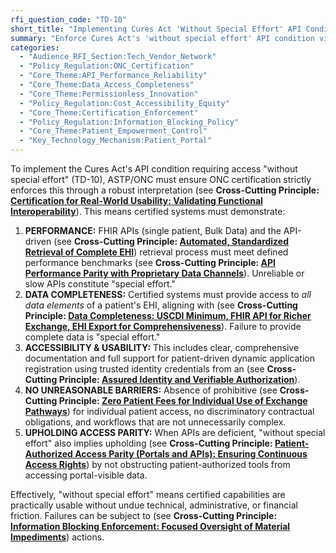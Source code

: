 ```yaml
---
rfi_question_code: "TD-10"
short_title: "Implementing Cures Act 'Without Special Effort' API Condition"
summary: "Enforce Cures Act's 'without special effort' API condition via robust ONC cert: demand API/EHI Export PERFORMANCE, DATA COMPLETENESS, USABILITY (docs, patient app reg), NO UNREASONABLE BARRIERS (fees, contracts), and UPHOLD PATIENT ACCESS PARITY (Portals/APIs). #CuresAct #API #Interoperability"
categories:
  - "Audience_RFI_Section:Tech_Vendor_Network"
  - "Policy_Regulation:ONC_Certification"
  - "Core_Theme:API_Performance_Reliability"
  - "Core_Theme:Data_Access_Completeness"
  - "Core_Theme:Permissionless_Innovation"
  - "Policy_Regulation:Cost_Accessibility_Equity"
  - "Core_Theme:Certification_Enforcement"
  - "Policy_Regulation:Information_Blocking_Policy"
  - "Core_Theme:Patient_Empowerment_Control"
  - "Key_Technology_Mechanism:Patient_Portal"
---
```

To implement the Cures Act's API condition requiring access "without special effort" (TD-10), ASTP/ONC must ensure ONC certification strictly enforces this through a robust interpretation (see **Cross-Cutting Principle: [Certification for Real-World Usability: Validating Functional Interoperability](#CERTIFICATION_FOR_REAL_WORLD_USABILITY)**). This means certified systems must demonstrate:

1.  **PERFORMANCE:** FHIR APIs (single patient, Bulk Data) and the API-driven (see **Cross-Cutting Principle: [Automated, Standardized Retrieval of Complete EHI](#EHI_EXPORT_API)**) retrieval process must meet defined performance benchmarks (see **Cross-Cutting Principle: [API Performance Parity with Proprietary Data Channels](#API_PERFORMANCE)**). Unreliable or slow APIs constitute "special effort."
2.  **DATA COMPLETENESS:** Certified systems must provide access to *all data elements* of a patient's EHI, aligning with (see **Cross-Cutting Principle: [Data Completeness: USCDI Minimum, FHIR API for Richer Exchange, EHI Export for Comprehensiveness](#DATA_COMPLETENESS)**). Failure to provide complete data is "special effort."
3.  **ACCESSIBILITY & USABILITY:** This includes clear, comprehensive documentation and full support for patient-driven dynamic application registration using trusted identity credentials from an (see **Cross-Cutting Principle: [Assured Identity and Verifiable Authorization](#IDENTITY_AUTH_STACK)**).
4.  **NO UNREASONABLE BARRIERS:** Absence of prohibitive (see **Cross-Cutting Principle: [Zero Patient Fees for Individual Use of Exchange Pathways](#ZERO_PATIENT_FEES)**) for individual patient access, no discriminatory contractual obligations, and workflows that are not unnecessarily complex.
5.  **UPHOLDING ACCESS PARITY:** When APIs are deficient, "without special effort" also implies upholding (see **Cross-Cutting Principle: [Patient-Authorized Access Parity (Portals and APIs): Ensuring Continuous Access Rights](#PATIENT_AUTHORIZED_ACCESS_PARITY)**) by not obstructing patient-authorized tools from accessing portal-visible data.

Effectively, "without special effort" means certified capabilities are practically usable without undue technical, administrative, or financial friction. Failures can be subject to (see **Cross-Cutting Principle: [Information Blocking Enforcement: Focused Oversight of Material Impediments](#INFOBLOCKING_ENFORCEMENT)**) actions.